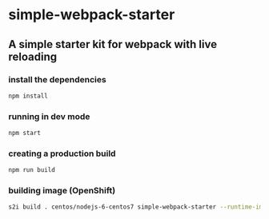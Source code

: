 # simple-webpack-starter
## A simple starter kit for webpack with live reloading

### install the dependencies
```sh
npm install
```

### running in dev mode
```sh
npm start
```

### creating a production build
```sh
npm run build
```

### building image (OpenShift)
```sh
s2i build . centos/nodejs-6-centos7 simple-webpack-starter --runtime-image centos/nginx-18-centos7 --runtime-artifact /opt/app-root/src/dist.tar.gz
```
